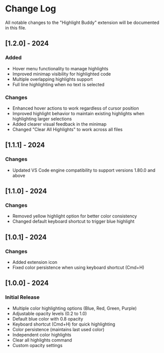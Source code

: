 # Change Log

All notable changes to the "Highlight Buddy" extension will be documented in this file.

## [1.2.0] - 2024

### Added
- Hover menu functionality to manage highlights
- Improved minimap visibility for highlighted code
- Multiple overlapping highlights support
- Full line highlighting when no text is selected

### Changes
- Enhanced hover actions to work regardless of cursor position
- Improved highlight behavior to maintain existing highlights when highlighting larger selections
- Added clearer visual feedback in the minimap
- Changed "Clear All Highlights" to work across all files

## [1.1.1] - 2024

### Changes
- Updated VS Code engine compatibility to support versions 1.80.0 and above

## [1.1.0] - 2024

### Changes
- Removed yellow highlight option for better color consistency
- Changed default keyboard shortcut to trigger blue highlight

## [1.0.1] - 2024

### Changes
- Added extension icon
- Fixed color persistence when using keyboard shortcut (Cmd+H)

## [1.0.0] - 2024

### Initial Release
- Multiple color highlighting options (Blue, Red, Green, Purple)
- Adjustable opacity levels (0.2 to 1.0)
- Default blue color with 0.8 opacity
- Keyboard shortcut (Cmd+H) for quick highlighting
- Color persistence (maintains last used color)
- Independent color highlights
- Clear all highlights command
- Custom opacity settings